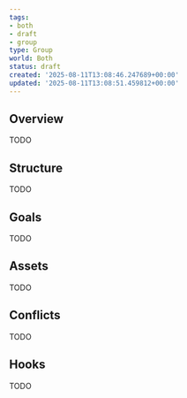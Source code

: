 ```yaml
---
tags:
- both
- draft
- group
type: Group
world: Both
status: draft
created: '2025-08-11T13:08:46.247689+00:00'
updated: '2025-08-11T13:08:51.459812+00:00'
---
```



## Overview

TODO
## Structure

TODO
## Goals

TODO
## Assets

TODO
## Conflicts

TODO
## Hooks

TODO
